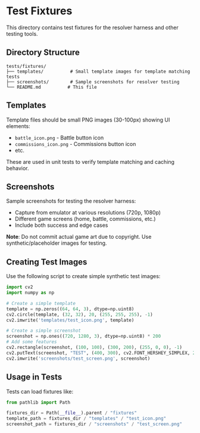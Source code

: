 # Test Fixtures

This directory contains test fixtures for the resolver harness and other testing tools.

## Directory Structure

```
tests/fixtures/
├── templates/          # Small template images for template matching tests
├── screenshots/        # Sample screenshots for resolver testing
└── README.md          # This file
```

## Templates

Template files should be small PNG images (30-100px) showing UI elements:

- `battle_icon.png` - Battle button icon
- `commissions_icon.png` - Commissions button icon
- etc.

These are used in unit tests to verify template matching and caching behavior.

## Screenshots

Sample screenshots for testing the resolver harness:

- Capture from emulator at various resolutions (720p, 1080p)
- Different game screens (home, battle, commissions, etc.)
- Include both success and edge cases

**Note**: Do not commit actual game art due to copyright. Use synthetic/placeholder images for testing.

## Creating Test Images

Use the following script to create simple synthetic test images:

```python
import cv2
import numpy as np

# Create a simple template
template = np.zeros((64, 64, 3), dtype=np.uint8)
cv2.circle(template, (32, 32), 20, (255, 255, 255), -1)
cv2.imwrite('templates/test_icon.png', template)

# Create a simple screenshot
screenshot = np.ones((720, 1280, 3), dtype=np.uint8) * 200
# Add some features
cv2.rectangle(screenshot, (100, 100), (300, 200), (255, 0, 0), -1)
cv2.putText(screenshot, "TEST", (400, 300), cv2.FONT_HERSHEY_SIMPLEX, 2, (0, 0, 0), 3)
cv2.imwrite('screenshots/test_screen.png', screenshot)
```

## Usage in Tests

Tests can load fixtures like:

```python
from pathlib import Path

fixtures_dir = Path(__file__).parent / "fixtures"
template_path = fixtures_dir / "templates" / "test_icon.png"
screenshot_path = fixtures_dir / "screenshots" / "test_screen.png"
```
